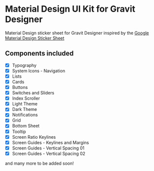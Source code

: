 # Material Design UI Kit for Gravit Designer
Material Design sticker sheet for Gravit Designer inspired by the [Google Material Design Sticker Sheet](https://material.io/guidelines/resources/sticker-sheets-icons.html)

## Components included

- [X] Typography
- [X] System Icons - Navigation
- [X] Lists
- [X] Cards
- [X] Buttons
- [X] Switches and Sliders
- [X] Index Scroller
- [X] Light Theme
- [X] Dark Theme
- [X] Notifications
- [X] Grid
- [X] Bottom Sheet
- [X] Tooltip
- [X] Screen Ratio Keylines
- [X] Screen Guides - Keylines and Margins
- [X] Screen Guides - Vertical Spacing 01
- [X] Screen Guides - Vertical Spacing 02

and many more to be added soon!
